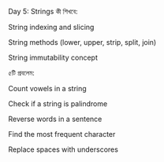 Day 5: Strings
কী শিখবে:

String indexing and slicing

String methods (lower, upper, strip, split, join)

String immutability concept

৫টি প্রবলেম:

Count vowels in a string

Check if a string is palindrome

Reverse words in a sentence

Find the most frequent character

Replace spaces with underscores
